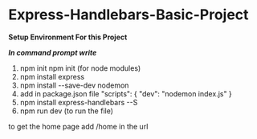 # Express-Handlebars-Basic-Project

**Setup Environment For this Project**

 ***In command prompt write***

 1. npm init npm init (for node modules)
 2. npm install express 
 3. npm install --save-dev nodemon
 4. add in package.json file
        "scripts": {
            "dev": "nodemon index.js"
        }
 5. npm install express-handlebars --S
 6. npm run dev (to run the file)


to get the home page add /home in the url
